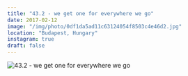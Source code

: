 ```yaml
---
title: "43.2 - we get one for everywhere we go"
date: 2017-02-12
image: "/img/photo/0df1da5ad11c63124054f8503c4e46d2.jpg"
location: "Budapest, Hungary"
instagram: true
draft: false
---
```


![43.2 - we get one for everywhere we go](/img/photo/0df1da5ad11c63124054f8503c4e46d2.jpg)
